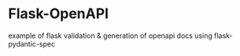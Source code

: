# Flask-OpenAPI
example of flask validation &amp; generation of openapi docs using flask-pydantic-spec
